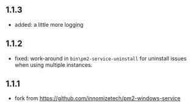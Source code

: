 ## 1.1.3

- added: a little more logging

## 1.1.2

- fixed: work-around in `bin\pm2-service-uninstall` for uninstall issues when using multiple instances.

## 1.1.1
 - fork from https://github.com/innomizetech/pm2-windows-service